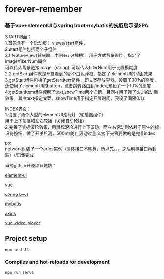 # forever-remember 
### 基于vue+elementUI与spring boot+mybatis的抗疫启示录SPA
START界面：  
1.首先含有一个启动页： views/start组件，  
2.start组件包括两个子组件  
2.1.featureView(背景图，中间有slot插槽)，用于方式背景图片，指定了image/filterNum属性   
    可以传入背景链接image（string):
    可以传入filterNum用于设置模糊度  
2.2.getStart组件就是开篇看到的那个白色弹框，指定了elementUI的动画效果   
3.getStart组件包括了getStartItem组件，即文案存放容器，设置了90%的高度，还使用了elementUI的button，点击跳转路由到/index,预设了一个10%的高度   
4.getStartItem组件使用了text,showTime两个插槽，且同样用了饿了么UI的动画效果，其中text指定文案，showTime用于指定开屏时间，预设了间隔0.2s   

INDEX界面：   
1.设置了两个大型的elementUI走马灯（轮播图组件）  
用于上下轮播和左右轮播（关闭自动轮播）  
2.完善了鼠标滚轮效果，用鼠标滚轮进行上下滚动，而左右滚动则依赖于原生的标识符按钮，做了开关检测，500ms防止滚动过量
3.接下来需要做的是完善index  

ps:   
network封装了一个axios实例（具体接口不明确，所以先。。。之后明确接口再封装）//已经完成

当前github开源项目链接： 

<a href="https://github.com/elemefe">element-ui</a>   

<a href="https://github.com/vuejs/vue">vue</a>   

<a href="https://github.com/spring-projects/spring-boot">spring boot</a>   

<a href="https://github.com/mybatis/mybatis-3/tree/master/src/site">mybatis</a>   

<a href="https://github.com/axios/axios">axios</a>  

<a href="https://github.com/surmon-china/vue-video-player">vue-video-player</a>  

## Project setup
```
npm install
```

### Compiles and hot-reloads for development
```
npm run serve
```